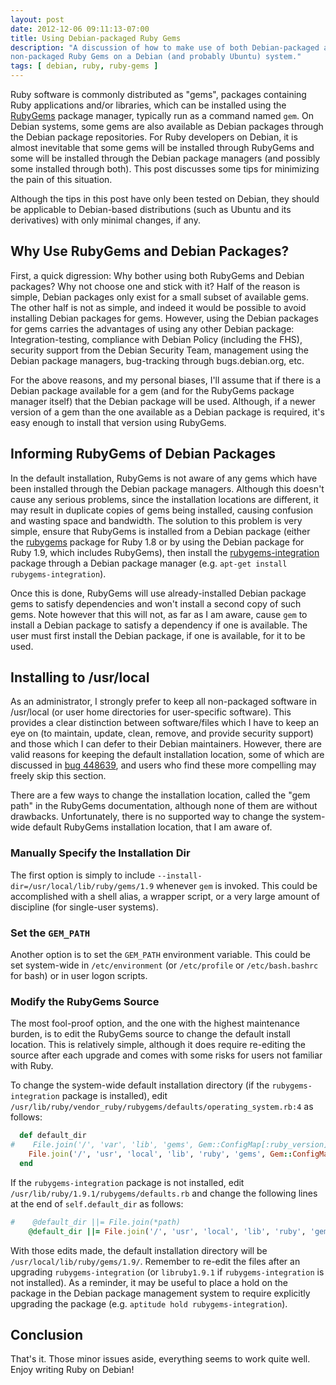```yaml
---
layout: post
date: 2012-12-06 09:11:13-07:00
title: Using Debian-packaged Ruby Gems
description: "A discussion of how to make use of both Debian-packaged and \
non-packaged Ruby Gems on a Debian (and probably Ubuntu) system."
tags: [ debian, ruby, ruby-gems ]
---
```

Ruby software is commonly distributed as "gems", packages containing Ruby
applications and/or libraries, which can be installed using the
[RubyGems](https://rubygems.org/) package manager, typically run as a command
named `gem`.  On Debian systems, some gems are also available as Debian
packages through the Debian package repositories.  For Ruby developers on
Debian, it is almost inevitable that some gems will be installed through
RubyGems and some will be installed through the Debian package managers (and
possibly some installed through both).  This post discusses some tips for
minimizing the pain of this situation.

<!--more-->

Although the tips in this post have only been tested on Debian, they should be
applicable to Debian-based distributions (such as Ubuntu and its derivatives)
with only minimal changes, if any.

## Why Use RubyGems and Debian Packages?

First, a quick digression:  Why bother using both RubyGems and Debian packages?
Why not choose one and stick with it?  Half of the reason is simple, Debian
packages only exist for a small subset of available gems.  The other half is
not as simple, and indeed it would be possible to avoid installing Debian
packages for gems.  However, using the Debian packages for gems carries the
advantages of using any other Debian package:  Integration-testing, compliance
with Debian Policy (including the FHS), security support from the Debian
Security Team, management using the Debian package managers, bug-tracking
through bugs.debian.org, etc.

For the above reasons, and my personal biases, I'll assume that if there is a
Debian package available for a gem (and for the RubyGems package manager
itself) that the Debian package will be used.  Although, if a newer version of
a gem than the one available as a Debian package is required, it's easy enough
to install that version using RubyGems.

## Informing RubyGems of Debian Packages

In the default installation, RubyGems is not aware of any gems which have been
installed through the Debian package managers.  Although this doesn't cause
any serious problems, since the installation locations are different, it may
result in duplicate copies of gems being installed, causing confusion and
wasting space and bandwidth.  The solution to this problem is very simple,
ensure that RubyGems is installed from a Debian package (either the
[rubygems](https://packages.debian.org/wheezy/rubygems) package for Ruby 1.8 or
by using the Debian package for Ruby 1.9, which includes RubyGems), then
install the
[rubygems-integration](https://packages.debian.org/wheezy/rubygems-integration)
package through a Debian package manager (e.g. `apt-get install
rubygems-integration`).

Once this is done, RubyGems will use already-installed Debian package gems to
satisfy dependencies and won't install a second copy of such gems.  Note
however that this will not, as far as I am aware, cause `gem` to install a
Debian package to satisfy a dependency if one is available.  The user must
first install the Debian package, if one is available, for it to be used.

## Installing to /usr/local

As an administrator, I strongly prefer to keep all non-packaged software in
/usr/local (or user home directories for user-specific software).  This
provides a clear distinction between software/files which I have to keep an
eye on (to maintain, update, clean, remove, and provide security support) and
those which I can defer to their Debian maintainers.  However, there are valid
reasons for keeping the default installation location, some of which are
discussed in [bug
448639](https://bugs.debian.org/cgi-bin/bugreport.cgi?bug=448639), and users
who find these more compelling may freely skip this section.

There are a few ways to change the installation location, called the "gem
path" in the RubyGems documentation, although none of them are without
drawbacks.  Unfortunately, there is no supported way to change the system-wide
default RubyGems installation location, that I am aware of.

### Manually Specify the Installation Dir

The first option is simply to include
`--install-dir=/usr/local/lib/ruby/gems/1.9` whenever `gem` is invoked.  This
could be accomplished with a shell alias, a wrapper script, or a very large
amount of discipline (for single-user systems).

### Set the `GEM_PATH`

Another option is to set the `GEM_PATH` environment variable.  This could be
set system-wide in `/etc/environment` (or `/etc/profile` or `/etc/bash.bashrc`
for bash) or in user logon scripts.

### Modify the RubyGems Source

The most fool-proof option, and the one with the highest maintenance burden,
is to edit the RubyGems source to change the default install location.  This
is relatively simple, although it does require re-editing the source after
each upgrade and comes with some risks for users not familiar with Ruby.

To change the system-wide default installation directory (if the
`rubygems-integration` package is installed), edit
`/usr/lib/ruby/vendor_ruby/rubygems/defaults/operating_system.rb:4` as
follows:

``` ruby
  def default_dir
#    File.join('/', 'var', 'lib', 'gems', Gem::ConfigMap[:ruby_version])
    File.join('/', 'usr', 'local', 'lib', 'ruby', 'gems', Gem::ConfigMap[:ruby_version])
  end
```

If the `rubygems-integration` package is not installed, edit
`/usr/lib/ruby/1.9.1/rubygems/defaults.rb` and change the following lines at
the end of `self.default_dir` as follows:

``` ruby
#    @default_dir ||= File.join(*path)
    @default_dir ||= File.join('/', 'usr', 'local', 'lib', 'ruby', 'gems', ConfigMap[:ruby_version])
```

With those edits made, the default installation directory will be
`/usr/local/lib/ruby/gems/1.9/`.  Remember to re-edit the files after an
upgrading `rubygems-integration` (or `libruby1.9.1` if `rubygems-integration`
is not installed).  As a reminder, it may be useful to place a hold on the
package in the Debian package management system to require explicitly
upgrading the package (e.g. `aptitude hold rubygems-integration`).

## Conclusion

That's it.  Those minor issues aside, everything seems to work quite well.
Enjoy writing Ruby on Debian!
